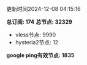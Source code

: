 更新时间2024-12-08 04:15:16

**总订阅: 174**
**总节点: 32329**
- vless节点: 9990
- hysteria2节点: 12

**google ping有效节点: 1835**
